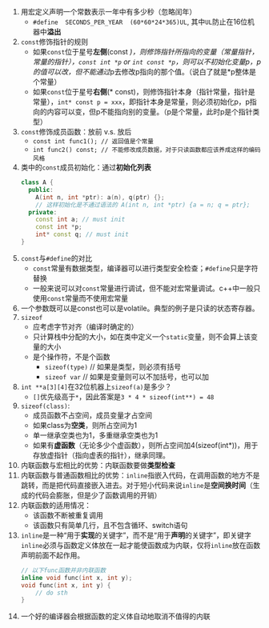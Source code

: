 1. 用宏定义声明一个常数表示一年中有多少秒（忽略闰年）
    + `#define  SECONDS_PER_YEAR  (60*60*24*365)UL`, 其中`UL`防止在16位机器中**溢出**
2. `const`修饰指针的规则
    + 如果`const`位于星号**左侧**(const *)，则修饰指针所指向的变量（常量指针，常量的指针），`const int *p` or `int const *p`，则可以不初始化变量p，p的值可以改，但不能通过*p去修改p指向的那个值。（说白了就是*p整体是个常量）
    + 如果`const`位于星号**右侧**(* const)，则修饰指针本身（指针常量，指针是常量），`int* const p = xxx`，即指针本身是常量，则必须初始化p，p指向的内容可以变，但p不能指向别的变量。（p是个常量，此时p是个指针类型）
3. `const`修饰成员函数：放前 v.s. 放后
    + `const int func1(); // 返回值是个常量`
    + `int func2() const; // 不能修改成员数据，对于只读函数都应该养成这样的编码风格`
4. 类中的`const`成员初始化：通过**初始化列表**
    ```c++
    class A {
      public:
        A(int n, int *ptr): a(n), q(ptr) {}; 
        // 这样初始化是不通过语法的 A(int n, int *ptr) {a = n; q = ptr};
      private:
        const int a; // must init
        const int *p;
        int* const q; // must init
    }
5. `const`与`#define`的对比
    + `const`常量有数据类型，编译器可以进行类型安全检查；`#define`只是字符替换
    + 一般来说可以对`const`常量进行调试，但不能对宏常量调试。c++中一般只使用`const`常量而不使用宏常量
6. 一个参数既可以是const也可以是volatile。典型的例子是只读的状态寄存器。
7. `sizeof`
    + 应考虑字节对齐（编译时确定的）
    + 只计算栈中分配的大小，如在类中定义一个`static`变量，则不会算上该变量的大小
    + 是个操作符，不是个函数
        + `sizeof(type)` // 如果是类型，则必须有括号
        + `sizeof var` // 如果是变量则可以不加括号，也可以加
8. `int **a[3][4]`在32位机器上`sizeof(a)`是多少？
    + `[]`优先级高于`*`，因此答案是`3 * 4 * sizeof(int**) = 48`
9.  `sizeof(class)`:
    + 成员函数不占空间，成员变量才占空间
    + 如果class为**空类**，则所占空间为1
    + 单一继承空类也为1，多重继承空类也为1
    + 如果有**虚函数**（无论多少个虚函数），则所占空间加4(sizeof(int*))，用于存放虚指针（指向虚表的指针），继承同理。
10. 内联函数与宏相比的优势：内联函数要做**类型检查**
11. 内联函数与普通函数相比的优势：`inline`指嵌入代码，在调用函数的地方不是跳转，而是把代码直接嵌入进去。对于短小代码来说`inline`是**空间换时间**（生成的代码会膨胀，但是少了函数调用的开销）
12. 内联函数的适用情况：
    + 该函数不断被重复调用 
    + 该函数只有简单几行，且不包含循环、switch语句
13. `inline`是一种“用于**实现**的关键字”，而不是“用于**声明**的关键字”，即关键字`inline`必须与函数定义体放在一起才能使函数成为内联，仅将`inline`放在函数声明前面不起作用。
    ```c++
    // 以下func函数并非内联函数
    inline void func(int x, int y);
    void func(int x, int y) {
        // do sth
    }
    ```
14. 一个好的编译器会根据函数的定义体自动地取消不值得的内联

